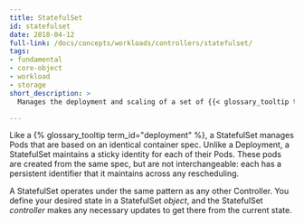 ```yaml
---
title: StatefulSet
id: statefulset
date: 2018-04-12
full-link: /docs/concepts/workloads/controllers/statefulset/
tags:
- fundamental
- core-object
- workload
- storage
short_description: >
  Manages the deployment and scaling of a set of {{< glossary_tooltip text="Pods" term_id="pod" >}}, *and provides guarantees about the ordering and uniqueness* of these Pods.

---
```


Like a {% glossary_tooltip term_id="deployment" %}, a StatefulSet manages Pods that are based on an identical container spec. Unlike a Deployment, a StatefulSet maintains a sticky identity for each of their Pods. These pods are created from the same spec, but are not interchangeable&#58; each has a persistent identifier that it maintains across any rescheduling.

A StatefulSet operates under the same pattern as any other Controller. You define your desired state in a StatefulSet *object*, and the StatefulSet *controller* makes any necessary updates to get there from the current state.



